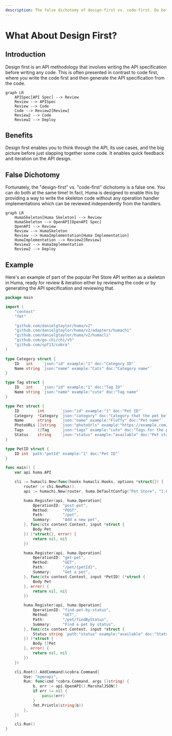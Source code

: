 ```yaml
---
description: The false dichotomy of design-first vs. code-first. Do both!
---
```


# What About Design First?

## Introduction

Design first is an API methodology that involves writing the API specification before writing any code. This is often presented in contrast to code first, where you write the code first and then generate the API specification from the code.

```mermaid
graph LR
	APISpec[API Spec] --> Review
	Review --> APISpec
	Review --> Code
	Code --> Review2[Review]
	Review2 --> Code
	Review2 --> Deploy
```

## Benefits

Design first enables you to think through the API, its use cases, and the big picture before just slapping together some code. It enables quick feedback and iteration on the API design.

## False Dichotomy

Fortunately, the "design-first" vs. "code-first" dichotomy is a false one. You can do both at the same time! In fact, Huma is designed to enable this by providing a way to write the skeleton code without any operation handler implementations which can be reviewed independently from the handlers.

```mermaid
graph LR
	HumaSkeleton[Huma Skeleton] --> Review
	HumaSkeleton --> OpenAPI[OpenAPI Spec]
	OpenAPI --> Review
	Review --> HumaSkeleton
	Review --> HumaImplementation[Huma Implementation]
	HumaImplementation --> Review2[Review]
	Review2 --> HumaImplementation
	Review2 --> Deploy
```

## Example

Here's an example of part of the popular Pet Store API written as a skeleton in Huma, ready for review & iteration either by reviewing the code or by generating the API specification and reviewing that.

```go title="main.go"
package main

import (
	"context"
	"fmt"

	"github.com/danielgtaylor/huma/v2"
	"github.com/danielgtaylor/huma/v2/adapters/humachi"
	"github.com/danielgtaylor/huma/v2/humacli"
	"github.com/go-chi/chi/v5"
	"github.com/spf13/cobra"
)

type Category struct {
	ID   int    `json:"id" example:"1" doc:"Category ID"`
	Name string `json:"name" example:"Cats" doc:"Category name"`
}

type Tag struct {
	ID   int    `json:"id" example:"1" doc:"Tag ID"`
	Name string `json:"name" example:"cute" doc:"Tag name"`
}

type Pet struct {
	ID        int       `json:"id" example:"1" doc:"Pet ID"`
	Category  *Category `json:"category" doc:"Category that the pet belongs to"`
	Name      string    `json:"name" example:"Fluffy" doc:"Pet name"`
	PhotoURLs []string  `json:"photoUrls" example:"https://example.com/fluffy.jpg" doc:"Photo URLs for the pet"`
	Tags      []Tag     `json:"tags" example:"cute" doc:"Tags for the pet"`
	Status    string    `json:"status" example:"available" doc:"Pet status" enum:"available,pending,sold"`
}

type PetID struct {
	ID int `path:"petId" example:"1" doc:"Pet ID"`
}

func main() {
	var api huma.API

	cli := humacli.New(func(hooks humacli.Hooks, options *struct{}) {
		router := chi.NewMux()
		api := humachi.New(router, huma.DefaultConfig("Pet Store", "1.0.0"))

		huma.Register(api, huma.Operation{
			OperationID: "post-pet",
			Method:      "POST",
			Path:        "/pet",
			Summary:     "Add a new pet",
		}, func(ctx context.Context, input *struct {
			Body Pet
		}) (*struct{}, error) {
			return nil, nil
		})

		huma.Register(api, huma.Operation{
			OperationID: "get-pet",
			Method:      "GET",
			Path:        "/pet/{petId}",
			Summary:     "Get a pet",
		}, func(ctx context.Context, input *PetID) (*struct {
			Body Pet
		}, error) {
			return nil, nil
		})

		huma.Register(api, huma.Operation{
			OperationID: "find-pet-by-status",
			Method:      "GET",
			Path:        "/pet/findByStatus",
			Summary:     "Find a pet by status",
		}, func(ctx context.Context, input *struct {
			Status string `path:"status" example:"available" doc:"Status to filter by" enum:"available,pending,sold"`
		}) (*struct {
			Body []Pet
		}, error) {
			return nil, nil
		})
	})

	cli.Root().AddCommand(&cobra.Command{
		Use: "openapi",
		Run: func(cmd *cobra.Command, args []string) {
			b, err := api.OpenAPI().MarshalJSON()
			if err != nil {
				panic(err)
			}
			fmt.Println(string(b))
		},
	})

	cli.Run()
}
```
